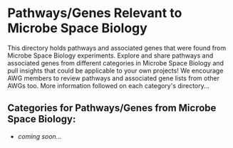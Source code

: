 # Pathways/Genes Relevant to Microbe Space Biology

This directory holds pathways and associated genes that were found from Microbe Space Biology experiments. Explore and share pathways and associated genes from different categories in Microbe Space Biology and pull insights that could be applicable to your own projects! We encourage AWG members to review pathways and associated gene lists from other AWGs too. More information followed on each category's directory...

## Categories for Pathways/Genes from Microbe Space Biology:

- *coming soon...*
